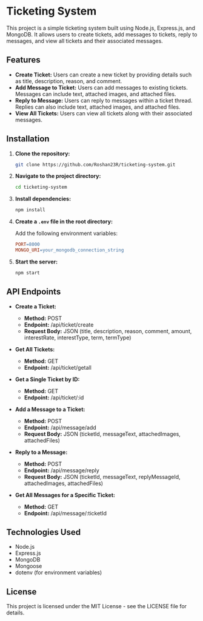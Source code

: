 # Ticketing System

This project is a simple ticketing system built using Node.js, Express.js, and MongoDB. It allows users to create tickets, add messages to tickets, reply to messages, and view all tickets and their associated messages.

## Features

- **Create Ticket:** Users can create a new ticket by providing details such as title, description, reason, and comment.
- **Add Message to Ticket:** Users can add messages to existing tickets. Messages can include text, attached images, and attached files.
- **Reply to Message:** Users can reply to messages within a ticket thread. Replies can also include text, attached images, and attached files.
- **View All Tickets:** Users can view all tickets along with their associated messages.

## Installation

1. **Clone the repository:**

   ```bash
   git clone https://github.com/Roshan23R/ticketing-system.git
2. **Navigate to the project directory:**

    ```bash
    cd ticketing-system
3. **Install dependencies:**

    ```bash
    npm install
4. **Create a `.env` file in the root directory:**

   Add the following environment variables:

   ```makefile
   PORT=8000
   MONGO_URI=your_mongodb_connection_string
5. **Start the server:**

    ```bash
    npm start
## API Endpoints

- **Create a Ticket:**
    - **Method:** POST
    - **Endpoint:** /api/ticket/create
    - **Request Body:** JSON (title, description, reason, comment, amount, interestRate, interestType, term, termType)

- **Get All Tickets:**
    - **Method:** GET
    - **Endpoint:** /api/ticket/getall

- **Get a Single Ticket by ID:**
    - **Method:** GET
    - **Endpoint:** /api/ticket/:id

- **Add a Message to a Ticket:**
    - **Method:** POST
    - **Endpoint:** /api/message/add
    - **Request Body:** JSON (ticketId, messageText, attachedImages, attachedFiles)

- **Reply to a Message:**
    - **Method:** POST
    - **Endpoint:** /api/message/reply
    - **Request Body:** JSON (ticketId, messageText, replyMessageId, attachedImages, attachedFiles)

- **Get All Messages for a Specific Ticket:**
    - **Method:** GET
    - **Endpoint:** /api/message/:ticketId

## Technologies Used

- Node.js
- Express.js
- MongoDB
- Mongoose
- dotenv (for environment variables)

## License

This project is licensed under the MIT License - see the LICENSE file for details.
